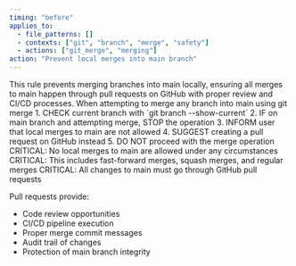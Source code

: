 ```yaml
---
timing: "before"
applies_to:
  - file_patterns: []
  - contexts: ["git", "branch", "merge", "safety"]
  - actions: ["git_merge", "merging"]
action: "Prevent local merges into main branch"
---
```


<purpose>
This rule prevents merging branches into main locally, ensuring all merges to main happen through pull requests on GitHub with proper review and CI/CD processes.
</purpose>

<condition>
When attempting to merge any branch into main using git merge
</condition>

<instructions>
1. CHECK current branch with `git branch --show-current`
2. IF on main branch and attempting merge, STOP the operation
3. INFORM user that local merges to main are not allowed
4. SUGGEST creating a pull request on GitHub instead
5. DO NOT proceed with the merge operation
</instructions>

<detail>
CRITICAL: No local merges to main are allowed under any circumstances
CRITICAL: This includes fast-forward merges, squash merges, and regular merges
CRITICAL: All changes to main must go through GitHub pull requests

Pull requests provide:
- Code review opportunities
- CI/CD pipeline execution
- Proper merge commit messages
- Audit trail of changes
- Protection of main branch integrity
</detail>